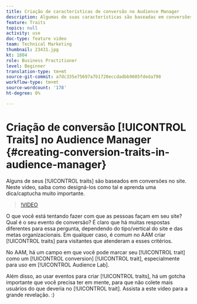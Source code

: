 ```yaml
---
title: Criação de características de conversão no Audience Manager
description: Algumas de suas características são baseadas em conversões no site. Neste vídeo, saiba como designá-los como tal e aprenda uma dica/captucha muito importante.
feature: Traits
topics: null
activity: use
doc-type: feature video
team: Technical Marketing
thumbnail: 23431.jpg
kt: 1804
role: Business Practitioner
level: Beginner
translation-type: tm+mt
source-git-commit: a7dc335e75697a7b1720eccdadbb9605fdeda798
workflow-type: tm+mt
source-wordcount: '178'
ht-degree: 0%

---
```



# Criação de conversão [!UICONTROL Traits] no Audience Manager {#creating-conversion-traits-in-audience-manager}

Alguns de seus [!UICONTROL traits] são baseados em conversões no site. Neste vídeo, saiba como designá-los como tal e aprenda uma dica/captucha muito importante.

>[!VIDEO](https://video.tv.adobe.com/v/23431/?quality=12)

O que você está tentando fazer com que as pessoas façam em seu site? Qual é o seu evento de conversão? É claro que há muitas respostas diferentes para essa pergunta, dependendo do tipo/vertical do site e das metas organizacionais. Em qualquer caso, é comum no AAM criar [!UICONTROL traits] para visitantes que atenderam a esses critérios.

No AAM, há um campo em que você pode marcar seu [!UICONTROL trait] como um [!UICONTROL conversion] [!UICONTROL trait], especialmente para uso em [!UICONTROL Audience Lab].

Além disso, ao usar eventos para criar [!UICONTROL traits], há um gotcha importante que você precisa ter em mente, para que não colete mais usuários do que deveria no [!UICONTROL trait]. Assista a este vídeo para a grande revelação. :)
